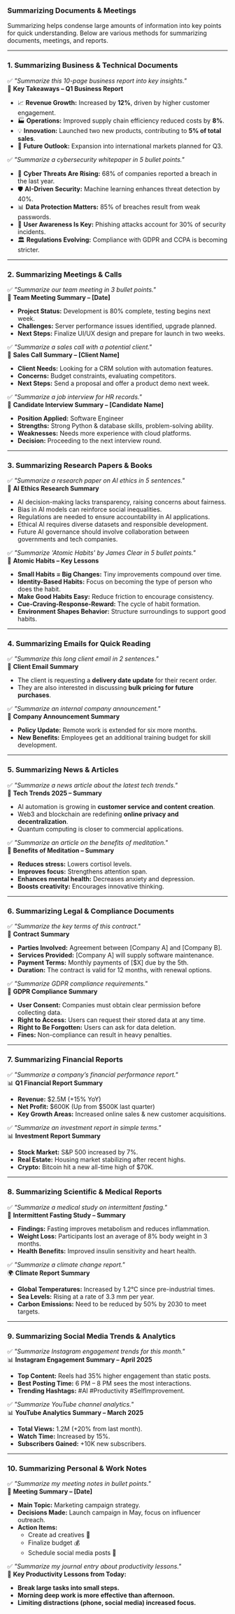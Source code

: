 ### Summarizing Documents & Meetings  

Summarizing helps condense large amounts of information into key points for quick understanding. Below are various methods for summarizing documents, meetings, and reports.

---

### 1. Summarizing Business & Technical Documents  

✅ *"Summarize this 10-page business report into key insights."*  
📌 **Key Takeaways – Q1 Business Report**  
- 📈 **Revenue Growth:** Increased by **12%**, driven by higher customer engagement.  
- 🏭 **Operations:** Improved supply chain efficiency reduced costs by **8%**.  
- 💡 **Innovation:** Launched two new products, contributing to **5% of total sales**.  
- 🔮 **Future Outlook:** Expansion into international markets planned for Q3.  

✅ *"Summarize a cybersecurity whitepaper in 5 bullet points."*  
- 🔐 **Cyber Threats Are Rising:** 68% of companies reported a breach in the last year.  
- 🛡️ **AI-Driven Security:** Machine learning enhances threat detection by 40%.  
- 📊 **Data Protection Matters:** 85% of breaches result from weak passwords.  
- 📢 **User Awareness Is Key:** Phishing attacks account for 30% of security incidents.  
- 🏛️ **Regulations Evolving:** Compliance with GDPR and CCPA is becoming stricter.  

---

### 2. Summarizing Meetings & Calls  

✅ *"Summarize our team meeting in 3 bullet points."*  
📌 **Team Meeting Summary – [Date]**  
- **Project Status:** Development is 80% complete, testing begins next week.  
- **Challenges:** Server performance issues identified, upgrade planned.  
- **Next Steps:** Finalize UI/UX design and prepare for launch in two weeks.  

✅ *"Summarize a sales call with a potential client."*  
📌 **Sales Call Summary – [Client Name]**  
- **Client Needs:** Looking for a CRM solution with automation features.  
- **Concerns:** Budget constraints, evaluating competitors.  
- **Next Steps:** Send a proposal and offer a product demo next week.  

✅ *"Summarize a job interview for HR records."*  
📌 **Candidate Interview Summary – [Candidate Name]**  
- **Position Applied:** Software Engineer  
- **Strengths:** Strong Python & database skills, problem-solving ability.  
- **Weaknesses:** Needs more experience with cloud platforms.  
- **Decision:** Proceeding to the next interview round.  

---

### 3. Summarizing Research Papers & Books  

✅ *"Summarize a research paper on AI ethics in 5 sentences."*  
📖 **AI Ethics Research Summary**  
- AI decision-making lacks transparency, raising concerns about fairness.  
- Bias in AI models can reinforce social inequalities.  
- Regulations are needed to ensure accountability in AI applications.  
- Ethical AI requires diverse datasets and responsible development.  
- Future AI governance should involve collaboration between governments and tech companies.  

✅ *"Summarize 'Atomic Habits' by James Clear in 5 bullet points."*  
📖 **Atomic Habits – Key Lessons**  
- **Small Habits = Big Changes:** Tiny improvements compound over time.  
- **Identity-Based Habits:** Focus on becoming the type of person who does the habit.  
- **Make Good Habits Easy:** Reduce friction to encourage consistency.  
- **Cue-Craving-Response-Reward:** The cycle of habit formation.  
- **Environment Shapes Behavior:** Structure surroundings to support good habits.  

---

### 4. Summarizing Emails for Quick Reading  

✅ *"Summarize this long client email in 2 sentences."*  
📩 **Client Email Summary**  
- The client is requesting a **delivery date update** for their recent order.  
- They are also interested in discussing **bulk pricing for future purchases**.  

✅ *"Summarize an internal company announcement."*  
📩 **Company Announcement Summary**  
- **Policy Update:** Remote work is extended for six more months.  
- **New Benefits:** Employees get an additional training budget for skill development.  

---

### 5. Summarizing News & Articles  

✅ *"Summarize a news article about the latest tech trends."*  
📌 **Tech Trends 2025 – Summary**  
- AI automation is growing in **customer service and content creation**.  
- Web3 and blockchain are redefining **online privacy and decentralization**.  
- Quantum computing is closer to commercial applications.  

✅ *"Summarize an article on the benefits of meditation."*  
🧘 **Benefits of Meditation – Summary**  
- **Reduces stress:** Lowers cortisol levels.  
- **Improves focus:** Strengthens attention span.  
- **Enhances mental health:** Decreases anxiety and depression.  
- **Boosts creativity:** Encourages innovative thinking.  

---

### 6. Summarizing Legal & Compliance Documents  

✅ *"Summarize the key terms of this contract."*  
📜 **Contract Summary**  
- **Parties Involved:** Agreement between [Company A] and [Company B].  
- **Services Provided:** [Company A] will supply software maintenance.  
- **Payment Terms:** Monthly payments of [$X] due by the 5th.  
- **Duration:** The contract is valid for 12 months, with renewal options.  

✅ *"Summarize GDPR compliance requirements."*  
📜 **GDPR Compliance Summary**  
- **User Consent:** Companies must obtain clear permission before collecting data.  
- **Right to Access:** Users can request their stored data at any time.  
- **Right to Be Forgotten:** Users can ask for data deletion.  
- **Fines:** Non-compliance can result in heavy penalties.  

---

### 7. Summarizing Financial Reports  

✅ *"Summarize a company’s financial performance report."*  
📊 **Q1 Financial Report Summary**  
- **Revenue:** $2.5M (+15% YoY)  
- **Net Profit:** $600K (Up from $500K last quarter)  
- **Key Growth Areas:** Increased online sales & new customer acquisitions.  

✅ *"Summarize an investment report in simple terms."*  
📊 **Investment Report Summary**  
- **Stock Market:** S&P 500 increased by 7%.  
- **Real Estate:** Housing market stabilizing after recent highs.  
- **Crypto:** Bitcoin hit a new all-time high of $70K.  

---

### 8. Summarizing Scientific & Medical Reports  

✅ *"Summarize a medical study on intermittent fasting."*  
📖 **Intermittent Fasting Study – Summary**  
- **Findings:** Fasting improves metabolism and reduces inflammation.  
- **Weight Loss:** Participants lost an average of 8% body weight in 3 months.  
- **Health Benefits:** Improved insulin sensitivity and heart health.  

✅ *"Summarize a climate change report."*  
🌍 **Climate Report Summary**  
- **Global Temperatures:** Increased by 1.2°C since pre-industrial times.  
- **Sea Levels:** Rising at a rate of 3.3 mm per year.  
- **Carbon Emissions:** Need to be reduced by 50% by 2030 to meet targets.  

---

### 9. Summarizing Social Media Trends & Analytics  

✅ *"Summarize Instagram engagement trends for this month."*  
📊 **Instagram Engagement Summary – April 2025**  
- **Top Content:** Reels had 35% higher engagement than static posts.  
- **Best Posting Time:** 6 PM – 8 PM sees the most interactions.  
- **Trending Hashtags:** #AI #Productivity #SelfImprovement.  

✅ *"Summarize YouTube channel analytics."*  
📊 **YouTube Analytics Summary – March 2025**  
- **Total Views:** 1.2M (+20% from last month).  
- **Watch Time:** Increased by 15%.  
- **Subscribers Gained:** +10K new subscribers.  

---

### 10. Summarizing Personal & Work Notes  

✅ *"Summarize my meeting notes in bullet points."*  
📌 **Meeting Summary – [Date]**  
- **Main Topic:** Marketing campaign strategy.  
- **Decisions Made:** Launch campaign in May, focus on influencer outreach.  
- **Action Items:**  
  - Create ad creatives 🎨  
  - Finalize budget 💰  
  - Schedule social media posts 📆  

✅ *"Summarize my journal entry about productivity lessons."*  
📖 **Key Productivity Lessons from Today:**  
- **Break large tasks into small steps.**  
- **Morning deep work is more effective than afternoon.**  
- **Limiting distractions (phone, social media) increased focus.**  